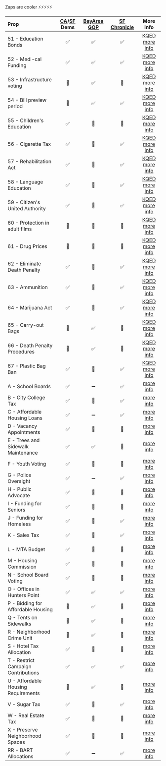 Zaps are cooler :zap::zap::zap::zap::zap:

|Prop   | [CA](http://www.cadem.org/vote/2016-ballot-initiatives)/[SF](http://www.sfdemocrats.org/endorsements) Dems  | [BayArea GOP](http://www.bayareagop.com/ca-ballot-measures/)  | [SF Chronicle](http://projects.sfchronicle.com/2016/voter-guide/) | More info  |
|:--|:-:|:-:|:-:|:-:|
| 51 - Education Bonds| :white_check_mark:  | :white_check_mark:  | :white_check_mark:  | [KQED more info](http://elections.kqed.org/measure/2014/info/proposition-51)  |
| 52 - Medi-cal Funding | :white_check_mark:  |   :white_check_mark:| :white_check_mark:  | [KQED more info](http://elections.kqed.org/measures/2015/info/proposition-52)  |
| 53 - Infrastructure voting | :red_circle:  | :white_check_mark:  | :red_circle:  | [KQED more info](http://elections.kqed.org/measures/2016/info/proposition-53)  |
| 54 - Bill preview period  | :red_circle:  | :white_check_mark:  | :white_check_mark:  | [KQED more info](http://elections.kqed.org/measures/2017/info/proposition-54)  |
| 55 - Children's Education| :white_check_mark:  | :red_circle:  | :red_circle:  | [KQED more info](http://elections.kqed.org/measures/2018/info/proposition-55)  |
| 56 - Cigarette Tax| :white_check_mark:  | :red_circle:  | :white_check_mark:  | [KQED more info](http://elections.kqed.org/measures/2019/info/proposition-56)  |
| 57 - Rehabilitation Act | :white_check_mark:  | :red_circle:  | :white_check_mark:  | [KQED more info](http://elections.kqed.org/measures/2020/info/proposition-57)  |
| 58 - Language Education| :white_check_mark:  | :red_circle:  | :white_check_mark:  | [KQED more info](http://elections.kqed.org/measures/2021/info/proposition-58)  |
| 59 - Citizen's United Authority | :white_check_mark:  | :red_circle:  | :white_check_mark:  | [KQED more info](http://elections.kqed.org/measures/2022/info/proposition-59) |
| 60 - Protection in adult films| :red_circle:  | :red_circle:  | :red_circle:  | [KQED more info](http://elections.kqed.org/measures/2023/info/proposition-60)  |
| 61 - Drug Prices| :red_circle: | :red_circle:  | :red_circle:  | [KQED more info](http://elections.kqed.org/measures/2024/info/proposition-61)  |
| 62 - Eliminate Death Penalty | :white_check_mark:  | :red_circle:  | :white_check_mark:  | [KQED more info](http://elections.kqed.org/measures/2025/info/proposition-62)  |
| 63 - Ammunition| :white_check_mark:  | :red_circle:  | :white_check_mark:  | [KQED more info](http://elections.kqed.org/measures/2026/info/proposition-63)  |
| 64 - Marijuana Act| :white_check_mark:  | :red_circle:  | :white_check_mark:  | [KQED more info](http://elections.kqed.org/measures/2027/info/proposition-64)  |
| 65 - Carry-out Bags | :red_circle: | :white_check_mark:  | :red_circle:  | [KQED more info](http://elections.kqed.org/measures/2028/info/proposition-65)|
| 66 - Death Penalty Procedures| :red_circle: | :white_check_mark:  | :red_circle:  | [KQED more info](http://elections.kqed.org/measures/2029/info/proposition-66)  |
| 67 - Plastic Bag Ban| :white_check_mark: | :red_circle:  | :white_check_mark:  | [KQED more info](http://elections.kqed.org/measures/2030/info/proposition-67)  |
| A - School Boards | :white_check_mark: | :heavy_minus_sign:  | :white_check_mark:  | [more info](http://www.sfchronicle.com/bayarea/article/Props-A-C-would-build-repair-schools-add-9957045.php)  |
| B - City College Tax | :white_check_mark: | :red_circle:  | :white_check_mark:  | [more info](http://www.sfchronicle.com/education/article/CCSF-needs-Prop-B-parcel-tax-to-shore-up-faculty-9204117.php)  |
| C - Affordable Housing Loans | :white_check_mark: | :heavy_minus_sign:  | :white_check_mark:  | [more info](http://www.sfchronicle.com/bayarea/article/Props-A-C-would-build-repair-schools-add-9957045.php)  |
| D - Vacancy Appointments | :white_check_mark: | :red_circle:  | :red_circle:  | [more info](http://www.sfchronicle.com/politics/article/Prop-D-on-ballot-could-shape-politics-in-SF-9230613.php)  |
| E - Trees and Sidewalk Maintenance | :white_check_mark: | :white_check_mark:  | :red_circle:  | [more info](http://www.sfchronicle.com/bayarea/article/Proposition-E-would-set-aside-19-million-for-SF-9885762.php)  |
| F - Youth Voting | :white_check_mark: | :red_circle:  | :red_circle:  | [more info](http://www.sfchronicle.com/politics/article/Supervisors-OK-ballot-measure-to-lower-SF-voting-7458077.php)  |
| G - Police Oversight | :white_check_mark: | :heavy_minus_sign:  | :white_check_mark:  | [more info](http://www.sfchronicle.com/crime/article/Prop-G-would-toughen-civilian-oversight-of-SF-9228848.php)  |
| H - Public Advocate |:white_check_mark: | :red_circle:  | :red_circle:  | [more info](http://www.sfchronicle.com/politics/article/Move-in-SF-to-create-public-advocate-post-fuels-9967583.php)  |
| I - Funding for Seniors | :white_check_mark: | :red_circle:  | :red_circle:  | [more info](http://www.sfchronicle.com/bayarea/article/Prop-I-seeks-to-help-SF-services-keep-pace-with-9242985.php)  |
| J - Funding for Homeless | :white_check_mark: | :red_circle: |  :white_check_mark: | [more info](http://www.sfchronicle.com/bayarea/article/Bay-Area-ballots-bulge-with-measures-to-pay-for-9202141.php)  |
| K - Sales Tax | :white_check_mark: | :red_circle:  | :white_check_mark:  | [more info](http://www.sfchronicle.com/bayarea/article/Bay-Area-ballots-bulge-with-measures-to-pay-for-9202141.php)  |
| L - MTA Budget | :white_check_mark: | :red_circle:  | :red_circle:  | [more info](http://www.sfchronicle.com/bayarea/article/Prop-L-would-give-SF-supervisors-more-control-9240619.php)  |
| M - Housing Commission | :white_check_mark: | :red_circle:  |  :red_circle: | [more info](http://www.sfchronicle.com/bayarea/article/SF-s-competing-affordable-housing-measures-9974860.php)  |
| N - School Board Voting |:white_check_mark: | :red_circle:  | :red_circle:  | [more info](http://www.sfchronicle.com/bayarea/article/2-ballot-measures-could-expand-SF-voter-rolls-9223578.php)  |
| O - Offices in Hunters Point | :white_check_mark: |:white_check_mark:  | :white_check_mark:  | [more info](http://www.sfchronicle.com/bayarea/article/Prop-O-would-exempt-Bayview-from-cap-on-new-9956532.php)  |
| P - Bidding for Affordable Housing |:red_circle: | :white_check_mark:   | :red_circle:  | [more info](http://www.sfchronicle.com/bayarea/article/SF-s-competing-affordable-housing-measures-9974860.php)  |
| Q - Tents on Sidewalks | :red_circle: | :white_check_mark:   | :red_circle:  | [more info](http://www.sfchronicle.com/bayarea/article/SF-voters-get-their-say-on-clearing-homeless-camps-9973936.php)  |
| R - Neighborhood Crime Unit | :red_circle: | :white_check_mark:   | :red_circle:  | [more info](http://www.sfchronicle.com/crime/article/Prop-R-SF-anticrime-measure-faces-stiff-9228843.php)  |
| S - Hotel Tax Allocation | :white_check_mark: | :red_circle:   | :red_circle:  | [more info](http://www.sfchronicle.com/art/article/Prop-S-would-return-hotel-tax-fund-allocations-9982261.php)  |
| T - Restrict Campaign Contributions | :white_check_mark: | :white_check_mark:   | :white_check_mark:  | [more info](http://www.sfchronicle.com/politics/article/S-F-Proposition-T-bans-lobbyists-gifts-to-9208531.php)  |
| U - Affordable Housing Requirements | :red_circle: |:white_check_mark:   |  :red_circle: | [more info](http://www.sfchronicle.com/politics/article/Competition-for-affordable-housing-would-rise-9974877.php)  |
| V - Sugar Tax | :white_check_mark: |:red_circle:  | :white_check_mark:  | [more info](http://www.sfchronicle.com/politics/article/Big-Soda-s-tax-claim-falls-flat-with-grocers-9957316.php)  |
| W - Real Estate Tax | :white_check_mark: |:red_circle: | :red_circle:  | [more info](http://www.sfchronicle.com/bayarea/article/S-F-transfer-tax-measure-informally-tied-to-City-9213833.php)  |
| X - Preserve Neighborhood Spaces | :white_check_mark: | :red_circle:  | :red_circle:  | [more info](http://www.sfchronicle.com/politics/article/Prop-X-adds-space-for-nonprofits-blue-collar-9970214.php)  |
| RR - BART Allocations | :white_check_mark: | :heavy_minus_sign:  |  :white_check_mark: | [more info](http://www.sfchronicle.com/bayarea/article/Why-BART-s-future-now-hinges-on-3-5-billion-9198515.php)  |
